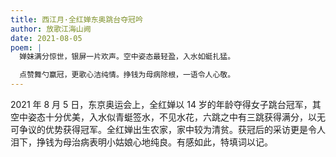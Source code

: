 ```yaml
---
title: 西江月·全红婵东奥跳台夺冠吟
author: 放歌江海山阙
date: 2021-08-05
poem: |
  婵妹满分惊世，银屏一片欢声。空中姿态最轻盈，入水如蜓扎猛。

  点赞舞勺赢冠，更歌心洁纯情。挣钱为母病除根，一语令人心敬。
---
```


2021 年 8 月 5 日，东京奥运会上，全红婵以 14 岁的年龄夺得女子跳台冠军，其空中姿态十分优美，入水似青蜓签水，不见水花，六跳之中有三跳获得满分，以无可争议的优势获得冠军。全红婵出生农家，家中较为清贫。获冠后的采访更是令人泪下，挣钱为母治病表明小姑娘心地纯良。有感如此，特填词以记。
